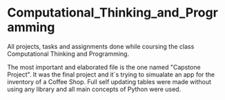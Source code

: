 # Computational_Thinking_and_Programming
All projects, tasks and assignments done while coursing the class Computational Thinking and Programming.

The most important and elaborated file is the one named "Capstone Project". It was the final project and it´s trying to simualate an app for the inventory of a Coffee Shop.
Full self updating tables were made without using any library and all main concepts of Python were used.
